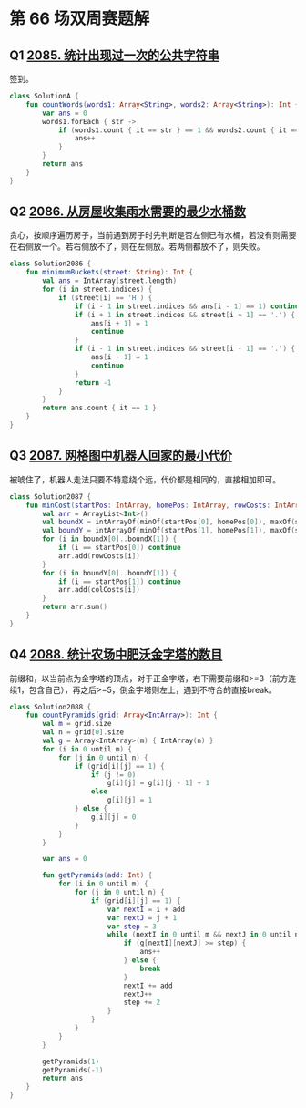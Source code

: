 # 第 66 场双周赛题解

## Q1 [2085. 统计出现过一次的公共字符串](https://leetcode-cn.com/problems/count-common-words-with-one-occurrence/)

签到。

```kotlin
class SolutionA {
    fun countWords(words1: Array<String>, words2: Array<String>): Int {
        var ans = 0
        words1.forEach { str ->
            if (words1.count { it == str } == 1 && words2.count { it == str } == 1) {
                ans++
            }
        }
        return ans
    }
}
```

## Q2 [2086. 从房屋收集雨水需要的最少水桶数](https://leetcode-cn.com/problems/minimum-number-of-buckets-required-to-collect-rainwater-from-houses/)

贪心，按顺序遍历房子，当前遇到房子时先判断是否左侧已有水桶，若没有则需要在右侧放一个。若右侧放不了，则在左侧放。若两侧都放不了，则失败。

```kotlin
class Solution2086 {
    fun minimumBuckets(street: String): Int {
        val ans = IntArray(street.length)
        for (i in street.indices) {
            if (street[i] == 'H') {
                if (i - 1 in street.indices && ans[i - 1] == 1) continue
                if (i + 1 in street.indices && street[i + 1] == '.') {
                    ans[i + 1] = 1
                    continue
                }
                if (i - 1 in street.indices && street[i - 1] == '.') {
                    ans[i - 1] = 1
                    continue
                }
                return -1
            }
        }
        return ans.count { it == 1 }
    }
}
```

## Q3 [2087. 网格图中机器人回家的最小代价](https://leetcode-cn.com/problems/minimum-cost-homecoming-of-a-robot-in-a-grid/)

被唬住了，机器人走法只要不特意绕个远，代价都是相同的，直接相加即可。

```kotlin
class Solution2087 {
    fun minCost(startPos: IntArray, homePos: IntArray, rowCosts: IntArray, colCosts: IntArray): Int {
        val arr = ArrayList<Int>()
        val boundX = intArrayOf(minOf(startPos[0], homePos[0]), maxOf(startPos[0], homePos[0]))
        val boundY = intArrayOf(minOf(startPos[1], homePos[1]), maxOf(startPos[1], homePos[1]))
        for (i in boundX[0]..boundX[1]) {
            if (i == startPos[0]) continue
            arr.add(rowCosts[i])
        }
        for (i in boundY[0]..boundY[1]) {
            if (i == startPos[1]) continue
            arr.add(colCosts[i])
        }
        return arr.sum()
    }
}
```

## Q4 [2088. 统计农场中肥沃金字塔的数目](https://leetcode-cn.com/problems/count-fertile-pyramids-in-a-land/)

前缀和，以当前点为金字塔的顶点，对于正金字塔，右下需要前缀和>=3（前方连续1，包含自己），再之后>=5，倒金字塔则左上，遇到不符合的直接break。

```kotlin
class Solution2088 {
    fun countPyramids(grid: Array<IntArray>): Int {
        val m = grid.size
        val n = grid[0].size
        val g = Array<IntArray>(m) { IntArray(n) }
        for (i in 0 until m) {
            for (j in 0 until n) {
                if (grid[i][j] == 1) {
                    if (j != 0)
                        g[i][j] = g[i][j - 1] + 1
                    else
                        g[i][j] = 1
                } else {
                    g[i][j] = 0
                }
            }
        }

        var ans = 0

        fun getPyramids(add: Int) {
            for (i in 0 until m) {
                for (j in 0 until n) {
                    if (grid[i][j] == 1) {
                        var nextI = i + add
                        var nextJ = j + 1
                        var step = 3
                        while (nextI in 0 until m && nextJ in 0 until n) {
                            if (g[nextI][nextJ] >= step) {
                                ans++
                            } else {
                                break
                            }
                            nextI += add
                            nextJ++
                            step += 2
                        }
                    }
                }
            }
        }

        getPyramids(1)
        getPyramids(-1)
        return ans
    }
}
```

